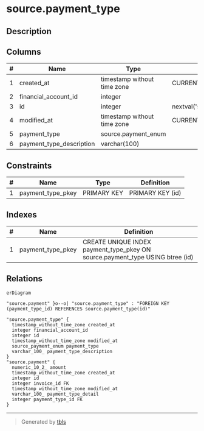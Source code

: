# source.payment_type

## Description

## Columns

| # | Name                     | Type                        | Default                                         | Nullable | Children                            | Parents | Comment |
| - | ------------------------ | --------------------------- | ----------------------------------------------- | -------- | ----------------------------------- | ------- | ------- |
| 1 | created_at               | timestamp without time zone | CURRENT_TIMESTAMP                               | true     |                                     |         |         |
| 2 | financial_account_id     | integer                     |                                                 | false    |                                     |         |         |
| 3 | id                       | integer                     | nextval('source.payment_type_id_seq'::regclass) | false    | [source.payment](source.payment.md) |         |         |
| 4 | modified_at              | timestamp without time zone | CURRENT_TIMESTAMP                               | true     |                                     |         |         |
| 5 | payment_type             | source.payment_enum         |                                                 | true     |                                     |         |         |
| 6 | payment_type_description | varchar(100)                |                                                 | true     |                                     |         |         |

## Constraints

| # | Name              | Type        | Definition       |
| - | ----------------- | ----------- | ---------------- |
| 1 | payment_type_pkey | PRIMARY KEY | PRIMARY KEY (id) |

## Indexes

| # | Name              | Definition                                                                    |
| - | ----------------- | ----------------------------------------------------------------------------- |
| 1 | payment_type_pkey | CREATE UNIQUE INDEX payment_type_pkey ON source.payment_type USING btree (id) |

## Relations

```mermaid
erDiagram

"source.payment" }o--o| "source.payment_type" : "FOREIGN KEY (payment_type_id) REFERENCES source.payment_type(id)"

"source.payment_type" {
  timestamp_without_time_zone created_at
  integer financial_account_id
  integer id
  timestamp_without_time_zone modified_at
  source_payment_enum payment_type
  varchar_100_ payment_type_description
}
"source.payment" {
  numeric_10_2_ amount
  timestamp_without_time_zone created_at
  integer id
  integer invoice_id FK
  timestamp_without_time_zone modified_at
  varchar_100_ payment_type_detail
  integer payment_type_id FK
}
```

---

> Generated by [tbls](https://github.com/k1LoW/tbls)
